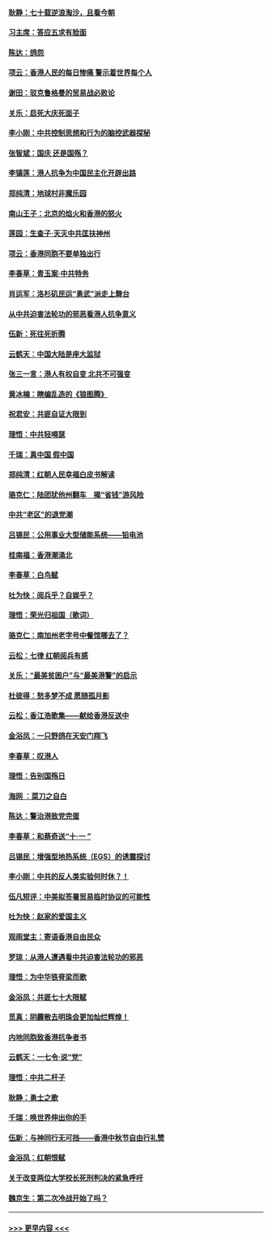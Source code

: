 #### [耿静：七十载逆浪淘沙，且看今朝](../pages/nsc993/n11564520.md?t=10030601) 
#### [习主席：答应五求有脸面](../pages/nsc993/n11563953.md?t=10030601) 
#### [陈达：鸽怨](../pages/nsc993/n11561879.md?t=10030601) 
#### [项云：香港人民的每日惨痛  警示着世界每个人](../pages/nsc993/n11559273.md?t=10030601) 
#### [谢田：驳克鲁格曼的贸易战必败论](../pages/nsc993/n11555840.md?t=10030601) 
#### [关乐：启死大庆死面子](../pages/nsc993/n11556823.md?t=10030601) 
#### [李小刚：中共控制思想和行为的脑控武器探秘](../pages/nsc993/n11556776.md?t=10030601) 
#### [张智斌：国庆  还是国殇？](../pages/nsc993/n11556617.md?t=10030601) 
#### [李镇莲：港人抗争为中国民主化开辟出路](../pages/nsc993/n11556570.md?t=10030601) 
#### [郑纯清：地球村非魔乐园](../pages/nsc993/n11555415.md?t=10030601) 
#### [南山王子：北京的焰火和香港的怒火](../pages/nsc993/n11555318.md?t=10030601) 
#### [莲园：生查子·天灭中共匡扶神州](../pages/nsc993/n11555302.md?t=10030601) 
#### [项云：香港同胞不要单独出行](../pages/nsc993/n11555276.md?t=10030601) 
#### [李春草：青玉案‧中共特务](../pages/nsc993/n11552356.md?t=10030601) 
#### [肖运军：洛杉矶民运“勇武”派走上舞台](../pages/nsc993/n11551595.md?t=10030601) 
#### [从中共迫害法轮功的邪恶看港人抗争意义](../pages/nsc993/n11540858.md?t=10030601) 
#### [伍新：死往死折腾](../pages/nsc993/n11550174.md?t=10030601) 
#### [云鹤天：中国大陆是座大监狱](../pages/nsc993/n11550155.md?t=10030601) 
#### [张三一言：港人有权自变 北共不可强变](../pages/nsc993/n11550132.md?t=10030601) 
#### [黄冰楠：瞎编乱造的《狼图腾》](../pages/nsc993/n11550082.md?t=10030601) 
#### [祝君安：共匪自证大限到](../pages/nsc993/n11550041.md?t=10030601) 
#### [理悟：中共轻嘚瑟](../pages/nsc993/n11547978.md?t=10030601) 
#### [千瑞：真中国 假中国](../pages/nsc993/n11547865.md?t=10030601) 
#### [郑纯清：红朝人民幸福白皮书解读](../pages/nsc993/n11547499.md?t=10030601) 
#### [骆克仁：陆团犹他州翻车　揭“省钱”游风险](../pages/nsc993/n11546977.md?t=10030601) 
#### [中共“老区”的退党潮](../pages/nsc993/n11545995.md?t=10030601) 
#### [吕锡民：公用事业大型储能系统——铅电池](../pages/nsc993/n11545701.md?t=10030601) 
#### [桂南福：香港潮涌北](../pages/nsc993/n11545682.md?t=10030601) 
#### [李春草：白鸟赋](../pages/nsc993/n11545663.md?t=10030601) 
#### [吐为快：阅兵乎？自娱乎？](../pages/nsc993/n11545625.md?t=10030601) 
#### [理悟：荣光归祖国（歌词）](../pages/nsc993/n11545616.md?t=10030601) 
#### [骆克仁：南加州老字号中餐馆哪去了？](../pages/nsc993/n11545120.md?t=10030601) 
#### [云松：七律 红朝阅兵有感](../pages/nsc993/n11542394.md?t=10030601) 
#### [关乐：“最美贫困户”与“最美港警”的启示](../pages/nsc993/n11542252.md?t=10030601) 
#### [杜彼得：愁多梦不成 愿随孤月影](../pages/nsc993/n11540296.md?t=10030601) 
#### [云松：香江浩歌集——献给香港反送中](../pages/nsc993/n11540149.md?t=10030601) 
#### [金浴凤：一只野鸽在天安门翔飞](../pages/nsc993/n11540280.md?t=10030601) 
#### [李春草：叹港人](../pages/nsc993/n11540119.md?t=10030601) 
#### [理悟：告别国殇日](../pages/nsc993/n11539610.md?t=10030601) 
#### [海网 ：菜刀之自白](../pages/nsc993/n11539597.md?t=10030601) 
#### [陈达：警治港致党完蛋](../pages/nsc993/n11538127.md?t=10030601) 
#### [李春草：和蔡奇送“十·一 ”](../pages/nsc993/n11537810.md?t=10030601) 
#### [吕锡民：增强型地热系统（EGS）的诱震探讨](../pages/nsc993/n11537765.md?t=10030601) 
#### [李小刚：中共的反人类实验何时休？！](../pages/nsc993/n11537669.md?t=10030601) 
#### [伍凡短评：中美拟签署贸易临时协议的可能性](../pages/nsc993/n11536773.md?t=10030601) 
#### [吐为快：赵家的爱国主义](../pages/nsc993/n11536750.md?t=10030601) 
#### [观雨堂主：寄语香港自由民众](../pages/nsc993/n11536735.md?t=10030601) 
#### [罗琼：从港人遭遇看中共迫害法轮功的邪恶](../pages/nsc993/n11507862.md?t=10030601) 
#### [理悟：为中华铁脊梁而歌](../pages/nsc993/n11534458.md?t=10030601) 
#### [金浴凤：共匪七十大限赋](../pages/nsc993/n11534434.md?t=10030601) 
#### [觅真：阴霾散去明珠会更加灿烂辉煌！](../pages/nsc993/n11531858.md?t=10030601) 
#### [内地同胞致香港抗争者书](../pages/nsc993/n11531645.md?t=10030601) 
#### [云鹤天：一七令‧说“党”](../pages/nsc993/n11529099.md?t=10030601) 
#### [理悟：中共二杆子](../pages/nsc993/n11529046.md?t=10030601) 
#### [耿静：勇士之歌](../pages/nsc993/n11527562.md?t=10030601) 
#### [千瑞：唤世界伸出你的手](../pages/nsc993/n11526942.md?t=10030601) 
#### [伍新：与神同行无可挡——香港中秋节自由行礼赞](../pages/nsc993/n11526801.md?t=10030601) 
#### [金浴凤：红朝恨赋](../pages/nsc993/n11524312.md?t=10030601) 
#### [关于改变两位大学校长死刑判决的紧急呼吁](../pages/nsc993/n11524103.md?t=10030601) 
#### [魏京生：第二次冷战开始了吗？](../pages/nsc993/n11524023.md?t=10030601) 

----
#### [ >>> 更早内容 <<< ](../indexes/nsc993-earlier.md)
